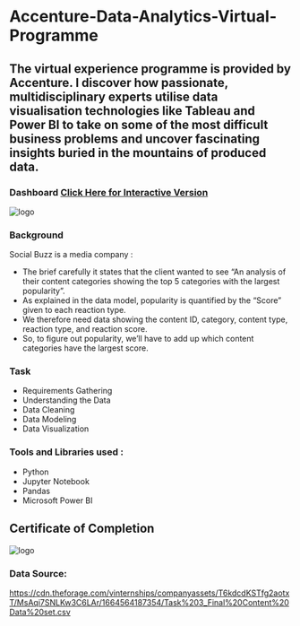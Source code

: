 # Accenture-Data-Analytics-Virtual-Programme
## The virtual experience programme is provided by Accenture. I discover how passionate, multidisciplinary experts utilise data visualisation technologies like Tableau and Power BI to take on some of the most difficult business problems and uncover fascinating insights buried in the mountains of produced data. 

### Dashboard [Click Here for Interactive Version](https://app.powerbi.com/view?r=eyJrIjoiN2UxNGZmYzEtMzNlYS00YTNhLTlkMGQtOTAwZWI5YTZmMWI1IiwidCI6IjAwMTM5NDg3LWRkNDUtNDQ2MS04OWU0LWViZWI1NzgxYmRlOCJ9&pageName=ReportSection)


![logo]()


 

### Background
Social Buzz is a media company :
- The brief carefully it states that the client wanted to see “An analysis of their content categories showing the top 5 categories with the largest popularity”.
- As explained in the data model, popularity is quantified by the “Score” given to each reaction type.
- We therefore need data showing the content ID, category, content type, reaction type, and reaction score.
- So, to figure out popularity, we’ll have to add up which content categories have the largest score.


### Task
- Requirements Gathering
- Understanding the Data
- Data Cleaning
- Data Modeling
- Data Visualization

 ### Tools and Libraries used :
 - Python
 - Jupyter Notebook
 - Pandas
 - Microsoft Power BI
 
 ## Certificate of Completion
![logo](https://github.com/Sohail00786/Power-BI/blob/0690fc4a03aaf0b330a20c464ed1fdd44f2bee2b/Accenture%20Data%20Analytics/Screenshot%20(28).png)
### Data Source: 

https://cdn.theforage.com/vinternships/companyassets/T6kdcdKSTfg2aotxT/MsAqi7SNLKw3C6LAr/1664564187354/Task%203_Final%20Content%20Data%20set.csv
